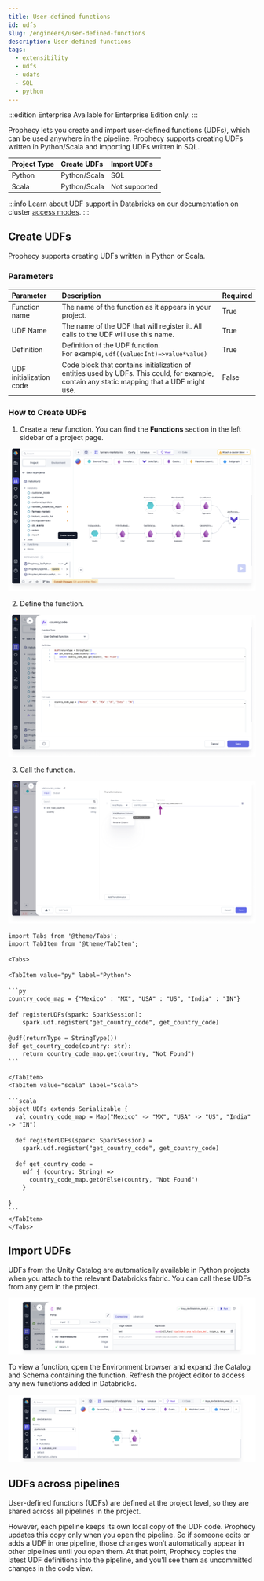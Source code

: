 ```yaml
---
title: User-defined functions
id: udfs
slug: /engineers/user-defined-functions
description: User-defined functions
tags:
  - extensibility
  - udfs
  - udafs
  - SQL
  - python
---
```


:::edition Enterprise
Available for Enterprise Edition only.
:::

Prophecy lets you create and import user-defined functions (UDFs), which can be used anywhere in the pipeline. Prophecy supports creating UDFs written in Python/Scala and importing UDFs written in SQL.

| Project Type | Create UDFs  | Import UDFs   |
| :----------- | :----------- | :------------ |
| Python       | Python/Scala | SQL           |
| Scala        | Python/Scala | Not supported |

:::info
Learn about UDF support in Databricks on our documentation on cluster [access modes](/administration/fabrics/Spark-fabrics/databricks/ucshared).
:::

## Create UDFs

Prophecy supports creating UDFs written in Python or Scala.

### Parameters

| Parameter               | Description                                                                                                                                 | Required |
| :---------------------- | :------------------------------------------------------------------------------------------------------------------------------------------ | :------- |
| Function name           | The name of the function as it appears in your project.                                                                                     | True     |
| UDF Name                | The name of the UDF that will register it. All calls to the UDF will use this name.                                                         | True     |
| Definition              | Definition of the UDF function. <br/> For example, `udf((value:Int)=>value*value)`                                                          | True     |
| UDF initialization code | Code block that contains initialization of entities used by UDFs. This could, for example, contain any static mapping that a UDF might use. | False    |

### How to Create UDFs

1. Create a new function. You can find the **Functions** section in the left sidebar of a project page.

![Add a function to the pipeline](img/add-function.png)

2. Define the function.

![Define the function](img/define-function.png)

3. Call the function.

![Call the function](img/call-function.png)

````mdx-code-block
import Tabs from '@theme/Tabs';
import TabItem from '@theme/TabItem';

<Tabs>

<TabItem value="py" label="Python">

```py
country_code_map = {"Mexico" : "MX", "USA" : "US", "India" : "IN"}

def registerUDFs(spark: SparkSession):
    spark.udf.register("get_country_code", get_country_code)

@udf(returnType = StringType())
def get_country_code(country: str):
    return country_code_map.get(country, "Not Found")
```

</TabItem>
<TabItem value="scala" label="Scala">

```scala
object UDFs extends Serializable {
  val country_code_map = Map("Mexico" -> "MX", "USA" -> "US", "India" -> "IN")

  def registerUDFs(spark: SparkSession) =
    spark.udf.register("get_country_code", get_country_code)

  def get_country_code =
    udf { (country: String) =>
      country_code_map.getOrElse(country, "Not Found")
    }

}
```
</TabItem>
</Tabs>
````

## Import UDFs

UDFs from the Unity Catalog are automatically available in Python projects when you attach to the relevant Databricks fabric. You can call these UDFs from any gem in the project.

![img](./img/sql-call-function.png)

To view a function, open the Environment browser and expand the Catalog and Schema containing the function. Refresh the project editor to access any new functions added in Databricks.

![img](./img/sql-udf.png)

## UDFs across pipelines

User-defined functions (UDFs) are defined at the project level, so they are shared across all pipelines in the project.

However, each pipeline keeps its own local copy of the UDF code. Prophecy updates this copy only when you open the pipeline. So if someone edits or adds a UDF in one pipeline, those changes won’t automatically appear in other pipelines until you open them. At that point, Prophecy copies the latest UDF definitions into the pipeline, and you’ll see them as uncommitted changes in the code view.
